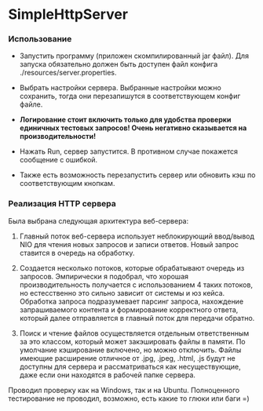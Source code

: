 # SimpleHttpServer

### Использование

* Запустить программу (приложен скомпилированный jar файл). Для запуска обязательно должен быть доступен файл конфига ./resources/server.properties.

* Выбрать настройки сервера. Выбранные настройки можно сохранить, тогда они перезапишутся в соответствующем конфиг файле.

* **Логирование стоит включить только для удобства проверки единичных тестовых запросов! Очень негативно сказывается на производительности!**

* Нажать Run, сервер запустится. В противном случае покажется сообщение с ошибкой.

* Также есть возможность перезапустить сервер или обновить кэш по соответствующим кнопкам.

### Реализация HTTP сервера

Была выбрана следующая архитектура веб-сервера:

1. Главный поток веб-сервера использует неблокирующий ввод/вывод NIO для чтения новых запросов и записи ответов.
Новый запрос ставится в очередь на обработку.

2. Создается несколько потоков, которые обрабатывают очередь из запросов. Эмпирически я подобрал, что хорошая 
производительность получается с использованием 4 таких потоков, но естесственно это сильно зависит от системы и юз кейса. 
Обработка запроса подразумевает парсинг запроса, нахождение запрашиваемого контента и формирование 
корректного ответа, который далее отправляется в главный поток для передачи обратно.

3. Поиск и чтение файлов осуществляется отдельным ответственным за это классом, который может закэшировать файлы в памяти.
По умолчание кэширование включено, но можно отключить. Файлы имеющие расширение отличное от .jpg, .jpeg, .html, .js будут 
не доступны для сервера и рассматриваться как несуществующие, даже если они находятся в рабочей папке сервера.

Проводил проверку как на Windows, так и на Ubuntu. Полноценного тестирование не проводил, возможно, есть какие то глюки или баги =)
